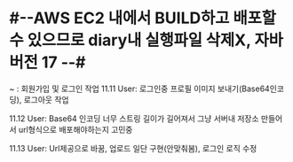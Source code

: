 # #--AWS EC2 내에서 BUILD하고 배포할 수 있으므로 diary내 실행파일 삭제X, 자바버전 17 --#
~     : 회원가입 및 로그인 작업
11.11
User: 로그인중 프로필 이미지 보내기(Base64인코딩), 로그아웃 작업

11.12
User: Base64 인코딩 너무 스트링 길이가 길어져서 그냥 서버내 저장소 만들어서 url형식으로 배포해야하는지 고민중

11.13
User: Url제공으로 바꿈, 업로드 일단 구현(안맞춰봄), 로그인 로직 수정
